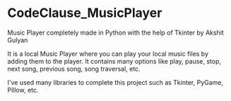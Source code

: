# CodeClause_MusicPlayer
Music Player completely made in Python with the help of Tkinter by Akshit Gulyan 


It is a local Music Player where you can play your local music files by adding them to the player.
It contains many options like play, pause, stop, next song, previous song, song traversal, etc.

I've used many libraries to complete this project such as Tkinter, PyGame, Pillow, etc.
